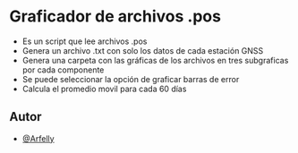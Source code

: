 
# Graficador de archivos .pos

- Es un script que lee archivos .pos
- Genera un archivo .txt con solo los datos de cada estación GNSS
- Genera una carpeta con las gráficas de los archivos en tres subgraficas por cada componente
- Se puede seleccionar la opción de graficar barras de error
- Calcula el promedio movil para cada 60 días


## Autor

- [@Arfelly](https://www.github.com/Arfelly/gnss)


